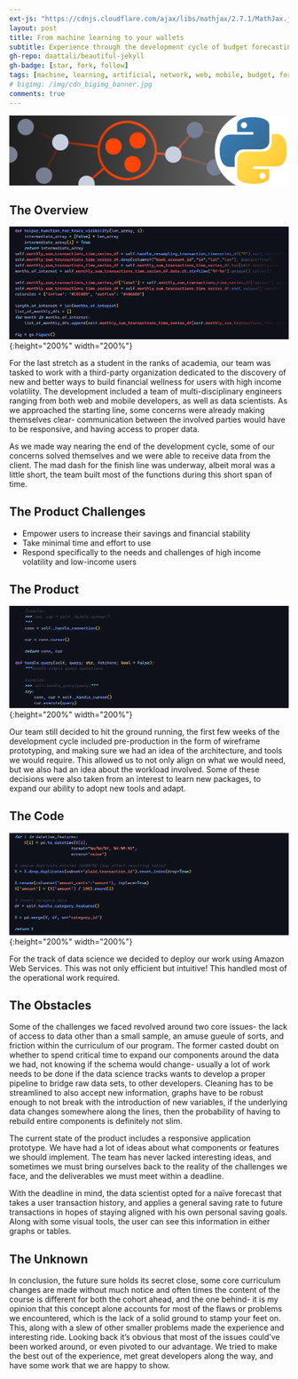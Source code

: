 ```yaml
---
ext-js: "https://cdnjs.cloudflare.com/ajax/libs/mathjax/2.7.1/MathJax.js?config=TeX-MML-AM_CHTML"
layout: post
title: From machine learning to your wallets
subtitle: Experience through the development cycle of budget forecasting.
gh-repo: daattali/beautiful-jekyll
gh-badge: [star, fork, follow]
tags: [machine, learning, artificial, network, web, mobile, budget, forecasting, finance]
# bigimg: /img/cdn_bigimg_banner.jpg
comments: true
---
```

![header](/assets/img/gaussian_header.png)
## The Overview

<img id="saverlife01" src="/assets/img/saverlife01.png" alt="graph">{:height="200%" width="200%"}

For the last stretch as a student in the ranks of academia, our team was tasked to work with a third-party organization dedicated to the discovery of new and better ways to build financial wellness for users with high income volatility. The development included a team of multi-disciplinary engineers ranging from both web and mobile developers, as well as data scientists. As we approached the starting line, some concerns were already making themselves clear- communication between the involved parties would have to be responsive, and having access to proper data.

As we made way nearing the end of the development cycle, some of our concerns solved themselves and we were able to receive data from the client. The mad dash for the finish line was underway, albeit moral was a little short, the team built most of the functions during this short span of time. 

## The Product Challenges

-   Empower users to increase their savings and financial stability
-   Take minimal time and effort to use
-   Respond specifically to the needs and challenges of high income volatility and low-income users

## The Product

<img id="saverlife01" src="/assets/img/saverlife02.png" alt="graph">{:height="200%" width="200%"}

Our team still decided to hit the ground running, the first few weeks of the development cycle included pre-production in the form of wireframe prototyping, and making sure we had an idea of the architecture, and tools we would require. This allowed us to not only align on what we would need, but we also had an idea about the workload involved. Some of these decisions were also taken from an interest to learn new packages, to expand our ability to adopt new tools and adapt.

## The Code

<img id="saverlife01" src="/assets/img/saverlife03.png" alt="graph">{:height="200%" width="200%"}

For the track of data science we decided to deploy our work using Amazon Web Services. This was not only efficient but intuitive! This handled most of the operational work required. 

## The Obstacles

Some of the challenges we faced revolved around two core issues- the lack of access to data other than a small sample, an amuse gueule of sorts, and friction within the curriculum of our program. The former casted doubt on whether to spend critical time to expand our components around the data we had, not knowing if the schema would change- usually a lot of work needs to be done if the data science tracks wants to develop a proper pipeline to bridge raw data sets, to other developers. Cleaning has to be streamlined to also accept new information, graphs have to be robust enough to not break with the introduction of new variables, if the underlying data changes somewhere along the lines, then the probability of having to rebuild entire components is definitely not slim.

The current state of the product includes a responsive application prototype. We have had a lot of ideas about what components or features we should implement. The team has never lacked interesting ideas, and sometimes we must bring ourselves back to the reality of the challenges we face, and the deliverables we must meet within a deadline. 

With the deadline in mind, the data scientist opted for a naïve forecast that takes a user transaction history, and applies a general saving rate to future transactions in hopes of staying aligned with his own personal saving goals. Along with some visual tools, the user can see this information in either graphs or tables.

## The Unknown

In conclusion, the future sure holds its secret close, some core curriculum changes are made without much notice and often times the content of the course is different for both the cohort ahead, and the one behind- it is my opinion that this concept alone accounts for most of the flaws or problems we encountered, which is the lack of a solid ground to stamp your feet on. This, along with a slew of other smaller problems made the experience and interesting ride. Looking back it’s obvious that most of the issues could’ve been worked around, or even pivoted to our advantage. We tried to make the best out of the experience, met great developers along the way, and have some work that we are happy to show. 

